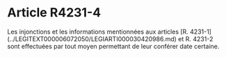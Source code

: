 # Article R4231-4

<p align="left">
  Les injonctions et les informations mentionnées aux articles [R. 4231-1](../LEGITEXT000006072050/LEGIARTI000030420986.md) et R. 4231-2 sont effectuées par tout moyen permettant de leur conférer date certaine.
</p>